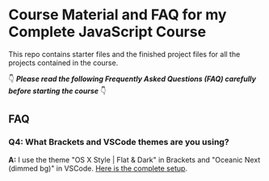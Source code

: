 # Course Material and FAQ for my Complete JavaScript Course

This repo contains starter files and the finished project files for all the projects contained in the course.

👇 ***Please read the following Frequently Asked Questions (FAQ) carefully before starting the course*** 👇

## FAQ

### Q4: What Brackets and VSCode themes are you using?

**A:** I use the theme "OS X Style | Flat & Dark" in Brackets and "Oceanic Next (dimmed bg)" in VSCode. [Here is the complete setup](editors-setup.md).


